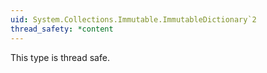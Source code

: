 ```yaml
---
uid: System.Collections.Immutable.ImmutableDictionary`2
thread_safety: *content
---
```


This type is thread safe.



